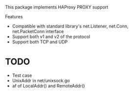 This package implements HAProxy PROXY support

Features

 - Compatible with standard library's net.Listener, net.Conn, net.PacketConn interface
 - Support both v1 and v2 of the protocol
 - Support both TCP and UDP

# TODO

- Test case
- UnixAddr in net/unixsock.go
- af of LocalAddr() and RemoteAddr()

